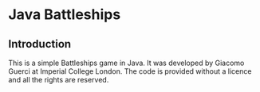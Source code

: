 Java Battleships
================

Introduction
--------------------------
This is a simple Battleships game in Java.
It was developed by Giacomo Guerci at Imperial College London.
The code is provided without a licence and all the rights are reserved.
